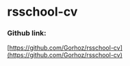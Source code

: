 # rsschool-cv

### Github link:
[https://github.com/Gorhoz/rsschool-cv](https://github.com/Gorhoz/rsschool-cv)